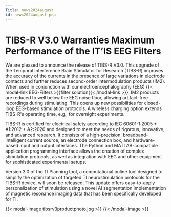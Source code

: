 ```yaml
---
Title: news2024august
id: news2024august-pop
---
```

# TIBS-R V3.0 Warranties Maximum Performance of the IT’IS EEG Filters

We are pleased to announce the release of TIBS-R V3.0. This upgrade of the Temporal Interference Brain Stimulator for Research (TIBS-R) improves the accuracy of the currents in the presence of large variations in electrode contacts and further reduces second-order intermodulation products (IM2). When used in conjunction with our electroencephalography (EEG) {{< modal-link EEG-Filters >}}filter solution{{< /modal-link >}}, IM2 products are reduced to well below the EEG noise floor, allowing artifact-free recordings during stimulating. This opens up new possibilities for closed-loop EEG-based stimulation protocols. A wireless charging option extends TIBS-R's operating time, e.g., for overnight experiments.

TIBS-R is certified for electrical safety according to IEC 60601-1:2005 + A1:2012 + A2:2020 and designed to meet the needs of rigorous, innovative, and advanced research. It consists of a high-precision, broadband-intelligent current source, an electrode connection box, and hardware-based input and output interfaces. The Python and MATLAB-compatible application programming interface allows the creation of complex stimulation protocols, as well as integration with EEG and other equipment for sophisticated experimental setups.

Version 3.0 of the TI Planning tool, a computational online tool designed to simplify the optimization of targeted TI neurostimulation protocols for the TIBS-R device, will soon be released. This update offers easy-to-apply personalization of stimulation using a novel AI segmentation implementation of magnetic resonance imaging data that has been specifically developed for TI.

{{< modal-image tibsrv3productphoto.jpg >}} {{< /modal-image >}}
